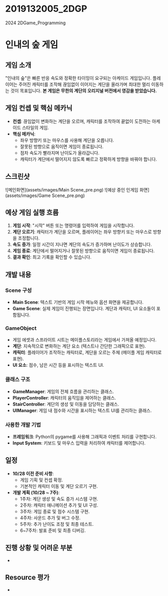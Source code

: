 # 2019132005_2DGP
2024 2DGame_Programming

# 인내의 숲 게임

## 게임 소개
"인내의 숲"은 빠른 반응 속도와 정확한 타이밍이 요구되는 아케이드 게임입니다. 
플레이어는 주어진 캐릭터를 조작해 끊임없이 이어지는 계단을 올라가며 최대한 멀리 이동하는 것이 목표입니다. 
**본 게임은 무한의 계단의 오리지널 버전에서 영감을 받았습니다.**

## 게임 컨셉 및 핵심 메카닉
- **컨셉**: 끊임없이 변화하는 계단을 오르며, 캐릭터를 조작하여 끝없이 도전하는 아케이드 스타일의 게임.
- **핵심 메카닉**:
    - 좌우 방향키 또는 마우스를 사용해 계단을 오릅니다.
    - 잘못된 방향으로 움직이면 게임이 종료됩니다.
    - 점차 속도가 빨라지며 난이도가 올라갑니다.
    - 캐릭터가 계단에서 떨어지지 않도록 빠르고 정확하게 방향을 바꿔야 합니다.

## 스크린샷
![메인화면](assets/images/Main Scene_pre.png)
![예상 중인 인게임 화면](assets/images/Game Scene_pre.png)

## 예상 게임 실행 흐름
1. **게임 시작**: "시작" 버튼 또는 명령어를 입력하여 게임을 시작합니다.
2. **계단 오르기**: 캐릭터가 계단을 오르며, 플레이어는 좌우 방향키 또는 마우스로 방향을 조정합니다.
3. **속도 증가**: 일정 시간이 지나면 계단의 속도가 증가하며 난이도가 상승합니다.
4. **게임 종료**: 계단에서 떨어지거나 잘못된 방향으로 움직이면 게임이 종료됩니다.
5. **결과 확인**: 최고 기록을 확인할 수 있습니다.

## 개발 내용

### Scene 구성
- **Main Scene**: 텍스트 기반의 게임 시작 메뉴와 옵션 화면을 제공합니다.
- **Game Scene**: 실제 게임이 진행되는 장면입니다. 계단과 캐릭터, UI 요소들이 포함됩니다.

### GameObject
- 게임 에셋과 스프라이트 시트는 메이플스토리라는 게임에서 가져올 예정입니다.
- **계단**: 지속적으로 변화하는 계단 요소 (텍스트나 간단한 그래픽으로 표현).
- **캐릭터**: 플레이어가 조작하는 캐릭터로, 계단을 오르는 주체 (메이플 게임 캐릭터로 표현).
- **UI 요소**: 점수, 남은 시간 등을 표시하는 텍스트 UI.

### 클래스 구조
- **GameManager**: 게임의 전체 흐름을 관리하는 클래스.
- **PlayerController**: 캐릭터의 움직임을 제어하는 클래스.
- **StairController**: 계단의 생성 및 이동을 담당하는 클래스.
- **UIManager**: 게임 내 점수와 시간을 표시하는 텍스트 UI를 관리하는 클래스.

### 사용한 개발 기법
- **프레임워크**: Python의 pygame를 사용해 그래픽과 이벤트 처리를 구현합니다.
- **Input System**: 키보드 및 마우스 입력을 처리하여 캐릭터를 제어합니다.

## 일정
- **10/28 이전 준비 사항**:
    - 게임 기획 및 컨셉 확정.
    - 기본적인 캐릭터 이동 및 계단 오르기 구현.
- **개발 계획 (10/28 ~ 7주)**:
    - 1주차: 계단 생성 및 속도 증가 시스템 구현.
    - 2주차: 캐릭터 애니메이션 추가 및 UI 구성.
    - 3주차: 게임 종료 및 점수 시스템 구현.
    - 4주차: 사운드 추가 및 버그 수정.
    - 5주차: 추가 난이도 조정 및 최종 테스트.
    - 6~7주차: 발표 준비 및 최종 디버깅.

## 진행 상황 및 어려운 부분
- 

## Resource 평가
- 
